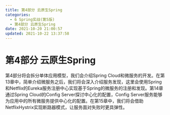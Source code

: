 ```yaml
---
title: 第4部分 云原生Spring
categories: 
  - 6 Spring实战(第5版)
  - 第4部分 云原生Spring
date: 2021-10-20 21:00:57
updated: 2021-10-22 13:37:58
---
```

# 第4部分 云原生Spring
第4部分将会拆分单体应用模型，我们会介绍Spring Cloud和微服务的开发。在第13章中，简单介绍微服务之后，我们将会深入介绍服务发现，这里会使用Spring和Netflix的Eureka服务注册中心实现基于Spring的微服务的注册和发现。第14章通过Spring Cloud的Config Server探讨中心化的配置，Config Server服务能够为应用中的所有微服务提供中心化的配置。在第15章中，我们将会借助NetflixHystrix实现断路器模式，让服务面对失败时更具弹性。

